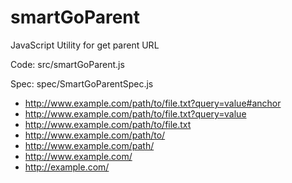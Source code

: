 # smartGoParent
JavaScript Utility for get parent URL

Code: src/smartGoParent.js

Spec: spec/SmartGoParentSpec.js

  * http://www.example.com/path/to/file.txt?query=value#anchor
  * http://www.example.com/path/to/file.txt?query=value
  * http://www.example.com/path/to/file.txt
  * http://www.example.com/path/to/
  * http://www.example.com/path/
  * http://www.example.com/
  * http://example.com/
